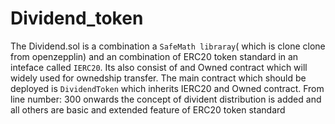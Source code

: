 # Dividend_token

The Dividend.sol is a combination a `SafeMath libraray`( which is clone clone from openzepplin) and an combination of ERC20 token standard in
an inteface called `IERC20`. Its also consist of and Owned contract which will widely used for ownedship transfer.
The main contract which should be deployed is `DividendToken` which inherits IERC20 and Owned contract.  From line number: 300 onwards the concept of divident distribution is added and all others are basic and extended feature of ERC20 token standard
